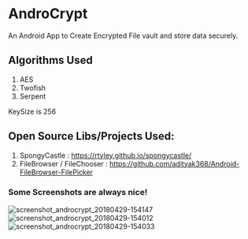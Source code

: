 # AndroCrypt
  An Android App to Create Encrypted File vault and store data securely.

## Algorithms Used
1. AES 
2. Twofish 
3. Serpent

KeySize is 256

## Open Source Libs/Projects Used:
1. SpongyCastle : https://rtyley.github.io/spongycastle/ 
2. FileBrowser / FileChooser : https://github.com/adityak368/Android-FileBrowser-FilePicker
 
### Some Screenshots are always nice!
![screenshot_androcrypt_20180429-154147](https://user-images.githubusercontent.com/28830085/39405586-786dedae-4bc5-11e8-9020-6f9d88534265.png)
![screenshot_androcrypt_20180429-154012](https://user-images.githubusercontent.com/28830085/39405588-7fd004a6-4bc5-11e8-8a81-95b5870009d5.png)
![screenshot_androcrypt_20180429-154033](https://user-images.githubusercontent.com/28830085/39405590-82c028bc-4bc5-11e8-86d5-36bdb9e97418.png)
